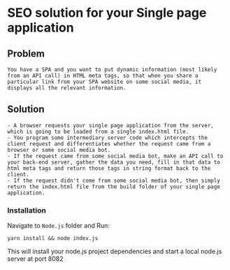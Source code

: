 # SEO solution for your Single page application

## Problem
```
You have a SPA and you want to put dynamic information (most likely from an API call) in HTML meta tags, so that when you share a particular link from your SPA website on some social media, it displays all the relevant information.
```
## Solution
```
- A browser requests your single page application from the server, which is going to be loaded from a single index.html file.
- You program some intermediary server code which intercepts the client request and differentiates whether the request came from a browser or some social media bot.
- If the request came from some social media bot, make an API call to your back-end server, gather the data you need, fill in that data to html meta tags and return those tags in string format back to the client.
- If the request didn't come from some social media bot, then simply return the index.html file from the build folder of your single page application.
```
### Installation
Navigate to `Node.js` folder and Run:
```
yarn install && node index.js
```
This will install your node.js project dependencies and start a local node.js server at port 8082
<!-- ### Customize configuration
See [Configuration Reference](https://cli.vuejs.org/config/). -->
